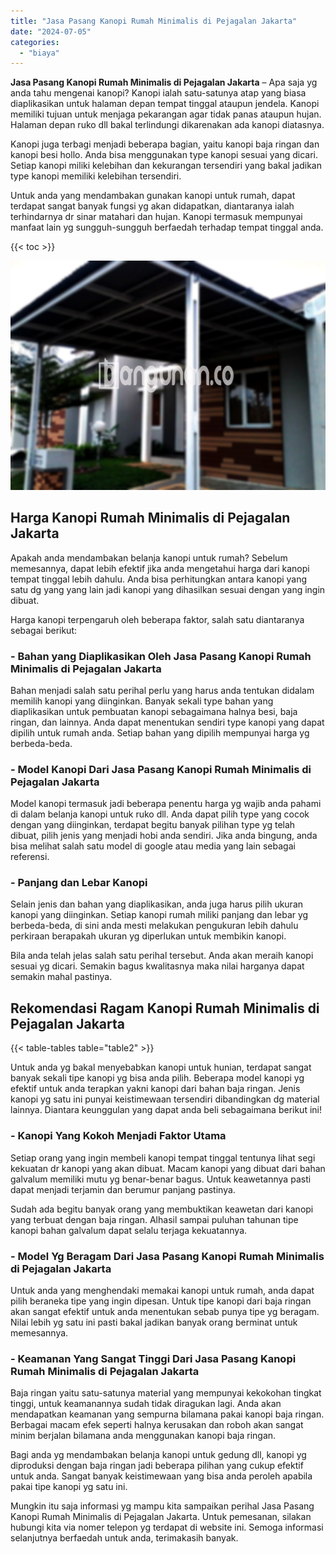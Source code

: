 ```yaml
---
title: "Jasa Pasang Kanopi Rumah Minimalis di Pejagalan Jakarta"
date: "2024-07-05"
categories: 
  - "biaya"
---
```


**Jasa Pasang Kanopi Rumah Minimalis di Pejagalan Jakarta** – Apa saja yg anda tahu mengenai kanopi? Kanopi ialah satu-satunya atap yang biasa diaplikasikan untuk halaman depan tempat tinggal ataupun jendela. Kanopi memiliki tujuan untuk menjaga pekarangan agar tidak panas ataupun hujan. Halaman depan ruko dll bakal terlindungi dikarenakan ada kanopi diatasnya.

Kanopi juga terbagi menjadi beberapa bagian, yaitu kanopi baja ringan dan kanopi besi hollo. Anda bisa menggunakan type kanopi sesuai yang dicari. Setiap kanopi miliki kelebihan dan kekurangan tersendiri yang bakal jadikan type kanopi memiliki kelebihan tersendiri.

Untuk anda yang mendambakan gunakan kanopi untuk rumah, dapat terdapat sangat banyak fungsi yg akan didapatkan, diantaranya ialah terhindarnya dr sinar matahari dan hujan. Kanopi termasuk mempunyai manfaat lain yg sungguh-sungguh berfaedah terhadap tempat tinggal anda.

{{< toc >}}

![Jasa Pasang Kanopi Rumah Minimalis di Pejagalan Jakarta](/images/harga-kanopi-minimalis-16.png)

## Harga Kanopi Rumah Minimalis di Pejagalan Jakarta

Apakah anda mendambakan belanja kanopi untuk rumah? Sebelum memesannya, dapat lebih efektif jika anda mengetahui harga dari kanopi tempat tinggal lebih dahulu. Anda bisa perhitungkan antara kanopi yang satu dg yang yang lain jadi kanopi yang dihasilkan sesuai dengan yang ingin dibuat.

Harga kanopi terpengaruh oleh beberapa faktor, salah satu diantaranya sebagai berikut:

### \- Bahan yang Diaplikasikan Oleh Jasa Pasang Kanopi Rumah Minimalis di Pejagalan Jakarta

Bahan menjadi salah satu perihal perlu yang harus anda tentukan didalam memilih kanopi yang diinginkan. Banyak sekali type bahan yang diaplikasikan untuk pembuatan kanopi sebagaimana halnya besi, baja ringan, dan lainnya. Anda dapat menentukan sendiri type kanopi yang dapat dipilih untuk rumah anda. Setiap bahan yang dipilih mempunyai harga yg berbeda-beda.

### \- Model Kanopi Dari Jasa Pasang Kanopi Rumah Minimalis di Pejagalan Jakarta

Model kanopi termasuk jadi beberapa penentu harga yg wajib anda pahami di dalam belanja kanopi untuk ruko dll. Anda dapat pilih type yang cocok dengan yang diinginkan, terdapat begitu banyak pilihan type yg telah dibuat, pilih jenis yang menjadi hobi anda sendiri. Jika anda bingung, anda bisa melihat salah satu model di google atau media yang lain sebagai referensi.

### \- Panjang dan Lebar Kanopi

Selain jenis dan bahan yang diaplikasikan, anda juga harus pilih ukuran kanopi yang diinginkan. Setiap kanopi rumah miliki panjang dan lebar yg berbeda-beda, di sini anda mesti melakukan pengukuran lebih dahulu perkiraan berapakah ukuran yg diperlukan untuk membikin kanopi.

Bila anda telah jelas salah satu perihal tersebut. Anda akan meraih kanopi sesuai yg dicari. Semakin bagus kwalitasnya maka nilai harganya dapat semakin mahal pastinya.

## Rekomendasi Ragam Kanopi Rumah Minimalis di Pejagalan Jakarta

{{< table-tables table="table2" >}}

Untuk anda yg bakal menyebabkan kanopi untuk hunian, terdapat sangat banyak sekali tipe kanopi yg bisa anda pilih. Beberapa model kanopi yg efektif untuk anda terapkan yakni kanopi dari bahan baja ringan. Jenis kanopi yg satu ini punyai keistimewaan tersendiri dibandingkan dg material lainnya. Diantara keunggulan yang dapat anda beli sebagaimana berikut ini!

### \- Kanopi Yang Kokoh Menjadi Faktor Utama

Setiap orang yang ingin membeli kanopi tempat tinggal tentunya lihat segi kekuatan dr kanopi yang akan dibuat. Macam kanopi yang dibuat dari bahan galvalum memiliki mutu yg benar-benar bagus. Untuk keawetannya pasti dapat menjadi terjamin dan berumur panjang pastinya.

Sudah ada begitu banyak orang yang membuktikan keawetan dari kanopi yang terbuat dengan baja ringan. Alhasil sampai puluhan tahunan tipe kanopi bahan galvalum dapat selalu terjaga kekuatannya.

### \- Model Yg Beragam Dari Jasa Pasang Kanopi Rumah Minimalis di Pejagalan Jakarta

Untuk anda yang menghendaki memakai kanopi untuk rumah, anda dapat pilih beraneka tipe yang ingin dipesan. Untuk tipe kanopi dari baja ringan akan sangat efektif untuk anda menentukan sebab punya tipe yg beragam. Nilai lebih yg satu ini pasti bakal jadikan banyak orang berminat untuk memesannya.

### \- Keamanan Yang Sangat Tinggi Dari Jasa Pasang Kanopi Rumah Minimalis di Pejagalan Jakarta

Baja ringan yaitu satu-satunya material yang mempunyai kekokohan tingkat tinggi, untuk keamanannya sudah tidak diragukan lagi. Anda akan mendapatkan keamanan yang sempurna bilamana pakai kanopi baja ringan. Berbagai macam efek seperti halnya kerusakan dan roboh akan sangat minim berjalan bilamana anda menggunakan kanopi baja ringan.

Bagi anda yg mendambakan belanja kanopi untuk gedung dll, kanopi yg diproduksi dengan baja ringan jadi beberapa pilihan yang cukup efektif untuk anda. Sangat banyak keistimewaan yang bisa anda peroleh apabila pakai tipe kanopi yg satu ini.

Mungkin itu saja informasi yg mampu kita sampaikan perihal Jasa Pasang Kanopi Rumah Minimalis di Pejagalan Jakarta. Untuk pemesanan, silakan hubungi kita via nomer telepon yg terdapat di website ini. Semoga informasi selanjutnya berfaedah untuk anda, terimakasih banyak.
